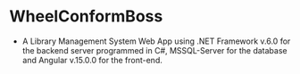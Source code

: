 # WheelConformBoss
- A Library Management System Web App using .NET Framework v.6.0 for the backend server programmed in C#, MSSQL-Server for the database and Angular v.15.0.0 for the front-end.
